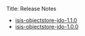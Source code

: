 Title: Release Notes

- [isis-objectstore-jdo-1.1.0](isis-objectstore-jdo-1.1.0.html)
- [isis-objectstore-jdo-1.0.0](isis-objectstore-jdo-1.0.0.html)
